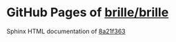 GitHub Pages of [brille/brille](https://github.com/brille/brille.git)
======================================
Sphinx HTML documentation of [8a21f363](https://github.com/brille/brille/tree/8a21f3633d053a5d42c850d3b4091bd813649af4)

